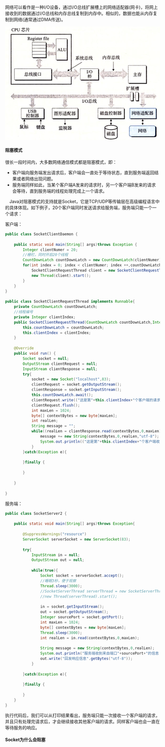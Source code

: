 网络可以看作是一种I/O设备，通过I/O总线扩展槽上的网络适配器(网卡)，将网上接收到的数据通过I/O总线和内存总线复制到内存中。相似的，数据也能从内存复制到网络(通常通过DMA传送)。

![](../images/cs/cs6/24.png)

#### 阻塞模式

很长一段时间内，大多数网络通信模式都是阻塞模式，即：

* 客户端向服务端发出请求后，客户端会一直处于等待状态，直到服务端返回结果或者网络出现问题。
* 服务端同样如此，当某个客户端A发来的请求时，另一个客户端B发来的请求会等待，直到服务端的线程处理完成上一个请求。

　Java对阻塞模式的支持就是Socket，它是TCP/UDP等传输层在高级编程语言中的具体体现。如下例子，20个客户端同时发送请求给服务端，服务端只能一个一个请求：

  客户端：

```java
public class SocketClientDaemon {
	
	public static void main(String[] args)throws Exception {
		Integer clientNumer = 20;
        //栅栏，同时开启20个线程
		CountDownLatch countDownLatch = new CountDownLatch(clientNumer);
		for(int index = 0; index < clientNumer; index ++,countDownLatch.countDown()){
			SocketClientRequestThread client = new SocketClientRequestThread(countDownLatch, index);
			new Thread(client).start();	
		}	
	}	
}

public class SocketClientRequestThread implements Runnable{
	private CountDownLatch countDownLatch;
	//线程编号
	private Integer clientIndex;
	public SocketClientRequestThread(CountDownLatch countDownLatch,Integer clientIndex) {
		this.countDownLatch = countDownLatch;
		this.clientIndex = clientIndex;
	}
	
	@Override
	public void run() {
		Socket socket = null;
		OutputStream clientRequest = null;
		InputStream clientResponse = null;
		try{
			socket = new Socket("localhost",83);
			clientRequest = socket.getOutputStream();
			clientResponse = socket.getInputStream();
			this.countDownLatch.await();
			clientRequest.write(("这是第"+this.clientIndex+"个客户端的请求").getBytes());
			clientRequest.flush();
			int maxLen = 1024;
			byte[] contextBytes = new byte[maxLen];
			int realLen;
			String message = "";
			while((realLen = clientResponse.read(contextBytes,0,maxLen)) != -1){
				message += new String(contextBytes,0,realLen,"utf-8");
				System.out.println(("这是第"+this.clientIndex+"个客户端收到的请求响应:"+message));
			}
		}catch(Exception e){
			
		}finally {
			
		}
		
	}

}
```

服务端：

```java
public class SocketServer2 {

	public static void main(String[] args)throws Exception{
		
		@SuppressWarnings("resource")
		ServerSocket serverSocket = new ServerSocket(83);
		
		try{
			InputStream in = null;
			OutputStream out = null;
			
			while(true){
				Socket socket = serverSocket.accept();
                //睡眠3秒，便于观察
				Thread.sleep(3000);
				//SocketServerThread serverThread = new SocketServerThread(socket);
				//new Thread(serverThread).start();
				
				in = socket.getInputStream();
				out = socket.getOutputStream();
				Integer sourcePort = socket.getPort();
				int maxLen = 1024;
				byte[] contextBytes = new byte[maxLen];
				Thread.sleep(3000);
				int realLen = in.read(contextBytes,0,maxLen);
				
				String message = new String(contextBytes,0,realLen);
				System.out.println("服务端收到来自端口"+sourcePort+"的信息："+message);
				out.write("回发响应信息".getBytes("utf-8"));
			}
			
		}catch(Exception e){
			
		}finally {
			
		}	
	}
}
```

执行代码后，我们可以从打印结果看出，服务端只能一次接收一个客户端的请求，并且只有处理完请求后，才会继续接收其他客户端的请求。同样客户端也会一直在等待服务的响应。

#### Socket为什么会阻塞



